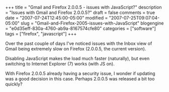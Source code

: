 +++
title = "Gmail and Firefox 2.0.0.5 - issues with JavaScript?"
description = "Issues with Gmail and Firefox 2.0.0.5?"
draft = false
comments = true
date = "2007-07-24T12:45:00-05:00"
modified = "2007-07-25T09:07:04-05:00"
slug = "Gmail-and-Firefox-2005-issues-with-JavaScript"
blogengine = "e0d35eff-830a-4760-ab9a-8167574cfe80"
categories = ["software"]
tags = ["firefox", "javascript"]
+++

<p>
Over the past couple of days I&#39;ve noticed issues with the Inbox view of Gmail being extremely slow on Firefox (2.0.0.5, the current version).
</p>
<p>
Disabling JavaScript makes the load much faster (naturally), but even switching to Internet Explorer (7) works (with JS on).
</p>
<p>
With Firefox 2.0.0.5 already having a security issue, I wonder if updating was a good decision in this case. Perhaps 2.0.0.5 was released a bit too quickly?&nbsp;
</p>


